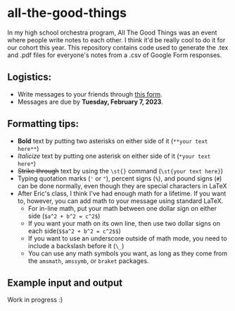# all-the-good-things

In my high school orchestra program, All The Good Things was an event where people write notes to each other. I think it'd be really cool to do it for our cohort this year. This repository contains code used to generate the .tex and .pdf files for everyone's notes from a .csv of Google Form responses.

## Logistics:

- Write messages to your friends through [this form](https://tinyurl.com/atgt2023).
- Messages are due by **Tuesday, February 7, 2023**.

## Formatting tips:

- **Bold** text by putting two asterisks on either side of it (`**your text here**`)
- *Italicize* text by putting one asterisk on either side of it (`*your text here*`)
- ~~Strike through~~ text by using the `\st{}` command (`\st{your text here}`)
- Typing quotation marks (`'` or `"`), percent signs (`%`), and pound signs (`#`) can be done normally, even though they are special characters in LaTeX
- After Eric's class, I think I've had enough math for a lifetime. If you want to, however, you can add math to your message using standard LaTeX. 
  - For in-line math, put your math between one dollar sign on either side (`$a^2 + b^2 = c^2$`)
  - If you want your math on its own line, then use two dollar signs on each side(`$$a^2 + b^2 = c^2$$`)
  - If you want to use an underscore outside of math mode, you need to include a backslash before it (`\_`)
  - You can use any math symbols you want, as long as they come from the `amsmath`, `amssymb`, or `braket` packages.

## Example input and output
Work in progress :)